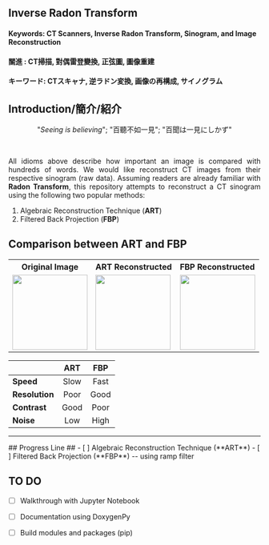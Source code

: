 ## Inverse Radon Transform ##

#### Keywords: CT Scanners, Inverse Radon Transform, Sinogram, and Image Reconstruction  ####
#### 關進     : CT掃描, 對偶雷登變換, 正弦圖, 圖像重建                                        ####
#### キーワード: CTスキャナ, 逆ラドン変換, 画像の再構成, サイノグラム                            ####


## Introduction/簡介/紹介 ##
<p align="center">"<i>Seeing is believing</i>"; "百聽不如一見"</center>; "百聞は一見にしかず"</p> <br />

<p align="justify">All idioms above describe how important an image is compared with hundreds of words. We would like reconstruct CT images from their respective sinogram (raw data). Assuming readers are already familiar with <b>Radon Transform</b>, this repository attempts to reconstruct a CT sinogram using the following two popular methods:</p>

<ol>
  <li /> Algebraic Reconstruction Technique (<b>ART</b>) </li>
  <li /> Filtered Back Projection (<b>FBP</b>) </li>
</ol>

## Comparison between ART and FBP ##
<table>
  <tr>
    <th>Original Image </th>
    <th>ART Reconstructed </th> 
    <th>FBP Reconstructed </th>
  </tr>
  <tr>
    <td> <image src="./reconstructed/shepp_logan_original.png" height="150" width="150"> </td>
    <td> <image src="./reconstructed/shepp_logan_ART.png" height="150" width="150"> </td>
    <td> <image src="./reconstructed/shepp_logan_FBP.png" height="150" width="150"> </td>
  </tr>
</table>

|   |**ART**|**FBP**|
|:----------|:----------:|:----------:|
| **Speed**      | Slow       | Fast       |
| **Resolution** | Poor       | Good       | 
| **Contrast**   | Good       | Poor       |
| **Noise**      | Low        | High       |

<hr />
## Progress Line ##
- [ ] Algebraic Reconstruction Technique (**ART**)
- [ ] Filtered Back Projection (**FBP**) -- using ramp filter 

## TO DO ##
- [ ] Walkthrough with Jupyter Notebook
- [ ] Documentation using DoxygenPy
- [ ] Build modules and packages (pip)

